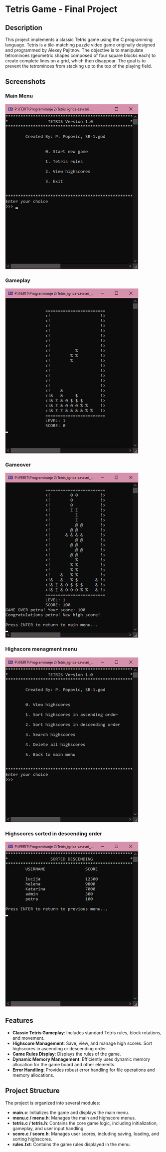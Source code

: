# Tetris Game - Final Project

## Description

This project implements a classic Tetris game using the C programming language. Tetris is a tile-matching puzzle video game originally designed and programmed by Alexey Pajitnov. The objective is to manipulate tetrominoes (geometric shapes composed of four square blocks each) to create complete lines on a grid, which then disappear. The goal is to prevent the tetrominoes from stacking up to the top of the playing field.

## Screenshots

### Main Menu
![Main Menu](Tetris_igrica-zavrsni_projekt/screenshots/main_menu.png)

### Gameplay
![Gameplay](Tetris_igrica-zavrsni_projekt/screenshots/game.png)

### Gameover
![Gameover](Tetris_igrica-zavrsni_projekt/screenshots/game_over.png)

### Highscore menagment menu
![Highscores](Tetris_igrica-zavrsni_projekt/screenshots/highscore_menu.png)

### Highscores sorted in descending order
![Highscores](Tetris_igrica-zavrsni_projekt/screenshots/highscore_sorted_desc.png)

## Features

- **Classic Tetris Gameplay**: Includes standard Tetris rules, block rotations, and movement.
- **Highscore Management**: Save, view, and manage high scores. Sort highscores in ascending or descending order.
- **Game Rules Display**: Displays the rules of the game.
- **Dynamic Memory Management**: Efficiently uses dynamic memory allocation for the game board and other elements.
- **Error Handling**: Provides robust error handling for file operations and memory allocations.

## Project Structure

The project is organized into several modules:

- **main.c**: Initializes the game and displays the main menu.
- **menu.c / menu.h**: Manages the main and highscore menus.
- **tetris.c / tetris.h**: Contains the core game logic, including initialization, gameplay, and user input handling.
- **score.c / score.h**: Manages user scores, including saving, loading, and sorting highscores.
- **rules.txt**: Contains the game rules displayed in the menu.

